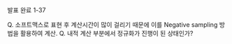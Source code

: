 발표 완료 1-37

Q. 소프트맥스로 표현 후 계산시간이 많이 걸리기 때문에 이를 Negative sampling 방법을 활용하여 계산.
Q. 내적 계산 부분에서 정규화가 진행이 된 상태인가?
